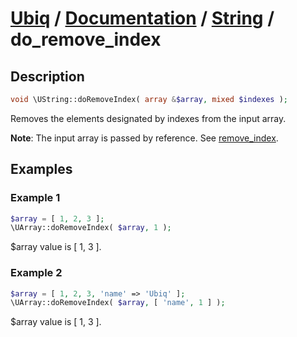 [Ubiq](https://github.com/Pixel418/Ubiq#readme) / [Documentation](../index.md#readme) / [String](../index.md#array) / do_remove_index
======


Description
-------- 

```php
void \UString::doRemoveIndex( array &$array, mixed $indexes );
```

Removes the elements designated by indexes from the input array.

**Note**: The input array is passed by reference. See [remove_index](./remove_index.md#readme).



Examples
--------

### Example 1

```php
$array = [ 1, 2, 3 ];
\UArray::doRemoveIndex( $array, 1 );
```
$array value is [ 1, 3 ].

### Example 2

```php
$array = [ 1, 2, 3, 'name' => 'Ubiq' ];
\UArray::doRemoveIndex( $array, [ 'name', 1 ] );
```
$array value is [ 1, 3 ].
